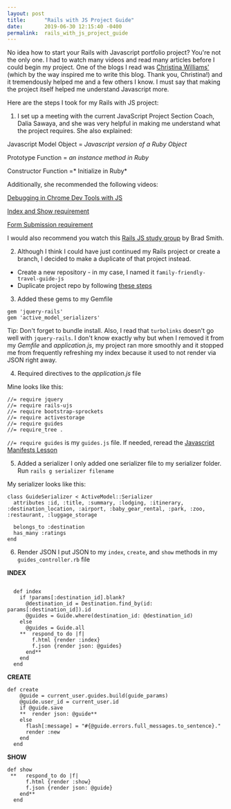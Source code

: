 ```yaml
---
layout: post
title:      "Rails with JS Project Guide"
date:       2019-06-30 12:15:40 -0400
permalink:  rails_with_js_project_guide
---
```



No idea how to start your Rails with Javascript portfolio project? You're not the only one. I had to watch many videos and read many articles before I could begin my project. One of the blogs I read was [Christina Williams'](http://christinaxtwilliams.com/rails_and_javascript_review_and_portfolio_project) (which by the way inspired me to write this blog. Thank you, Christina!) and it tremendously helped me and a few others I  know. I must say that making the project itself helped me understand Javascript more.

Here are the steps I took for my Rails with JS project:

1. I set up a meeting with the current JavaScript Project Section Coach, Dalia Sawaya, and she was very helpful in making me understand what the project requires. She also explained:

Javascript Model Object = *Javascript version of a Ruby Object*

Prototype Function = *an instance method in Ruby*

Constructor Function =* Initialize in Ruby*

Additionally, she recommended the following videos:

[Debugging in Chrome Dev Tools with JS](https://developers.google.com/web/tools/chrome-devtools/javascript/)

[Index and Show requirement](https://www.youtube.com/watch?v=oHPM0ekV7zQ)

[Form Submission requirement](https://www.youtube.com/watch?v=Yd0nH9CWWfo&amp=&feature=youtu.be)

I would also recommend you watch this [Rails JS study group](https://youtu.be/b93S2_Hc8z8) by Brad Smith.

2. Although I think I could have just continued my Rails project or create a branch, I decided to make a duplicate of that project instead.

* Create a new repository - in my case, I named it `family-friendly-travel-guide-js`
* Duplicate project repo by following [these steps](https://help.github.com/en/articles/duplicating-a-repository)

3. Added these gems to my Gemfile
```
gem 'jquery-rails'
gem 'active_model_serializers'
```

Tip: Don't forget to bundle install. Also, I read that `turbolinks` doesn't go well with `jquery-rails`. I don't know exactly why but when I removed it from my *Gemfile* and *application.js*, my project ran more smoothly and it stopped me from frequently refreshing my index because it used to not render via JSON right away.

4. Required directives to the *application.js* file

Mine looks like this:

```
//= require jquery
//= require rails-ujs
//= require bootstrap-sprockets
//= require activestorage
//= require guides
//= require_tree .
```

`//= require guides` is my `guides.js` file. If needed, reread the [Javascript Manifests Lesson](https://learn.co/tracks/full-stack-web-development-v7/rails-and-javascript/asset-pipeline/javascript-manifests)

5. Added a serializer
I only added one serializer file to my serializer folder. Run `rails g serializer filename`

My serializer looks like this:

```
class GuideSerializer < ActiveModel::Serializer
  attributes :id, :title, :summary, :lodging, :itinerary, :destination_location, :airport, :baby_gear_rental, :park, :zoo, :restaurant, :luggage_storage

  belongs_to :destination
  has_many :ratings
end
```

6. Render JSON
I put JSON to my `index`, `create`, and `show` methods in my `guides_controller.rb` file

**INDEX**
```

  def index
    if !params[:destination_id].blank?
      @destination_id = Destination.find_by(id: params[:destination_id]).id
      @guides = Guide.where(destination_id: @destination_id)
    else
      @guides = Guide.all
    **  respond_to do |f|
        f.html {render :index}
        f.json {render json: @guides}
      end**
    end
  end
```

**CREATE**

```
def create
    @guide = current_user.guides.build(guide_params)
    @guide.user_id = current_user.id
    if @guide.save
    **  render json: @guide**
    else
      flash[:message] = "#{@guide.errors.full_messages.to_sentence}."
      render :new
    end
  end
```

**SHOW**

```
def show
 **   respond_to do |f|
      f.html {render :show}
      f.json {render json: @guide}
    end**
  end
```








